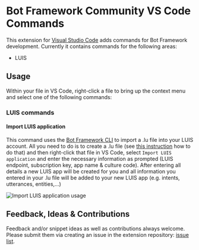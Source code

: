 # Bot Framework Community VS Code Commands

This extension for [Visual Studio Code](https://code.visualstudio.com/) adds commands for Bot Framework development. Currently it contains commands for the following areas:
- LUIS

## Usage

Within your file in VS Code, right-click a file to bring up the context menu and select one of the following commands:

### LUIS commands

#### Import LUIS application

This command uses the [Bot Framework CLI](https://github.com/microsoft/botframework-cli) to import a .lu file into your LUIS account. All you need to do is to create a .lu file (see [this instruction](https://docs.microsoft.com/en-us/azure/bot-service/file-format/bot-builder-lu-file-format?view=azure-bot-service-4.0) how to do that) and then right-click that file in VS Code, select `Import LUIS application` and enter the necessary information as prompted (LUIS endpoint, subscription key, app name & culture code). After entering all details a new LUIS app will be created for you and all information you entered in your .lu file will be added to your new LUIS app (e.g. intents, utterances, entities,...)

![Import LUIS application usage](https://raw.githubusercontent.com/BotBuilderCommunity/botbuilder-community-tools/master/bfc-vscode-commands/assets/importLuisApp.gif)

## Feedback, Ideas & Contributions

Feedback and/or snippet ideas as well as contributions always welcome. Please submit them via creating an issue in the extension repository: [issue list](https://github.com/BotBuilderCommunity/botbuilder-community-tools/issues).

